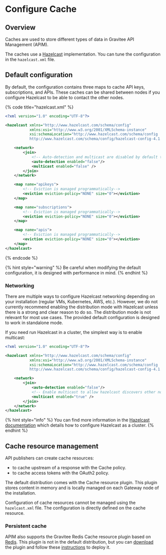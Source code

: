 # Configure Cache

## Overview

Caches are used to store different types of data in Gravitee API Management (APIM).

The caches use a [Hazelcast](https://docs.hazelcast.org/docs/rn/index.html#3-12-12) implementation. You can tune the configuration in the `hazelcast.xml` file.

## Default configuration

By default, the configuration contains three maps to cache API keys, subscriptions, and APIs. These caches can be shared between nodes if you configure Hazelcast to be able to contact the other nodes.

{% code title="hazelcast.xml" %}
```xml
<?xml version="1.0" encoding="UTF-8"?>

<hazelcast xmlns="http://www.hazelcast.com/schema/config"
           xmlns:xsi="http://www.w3.org/2001/XMLSchema-instance"
           xsi:schemaLocation="http://www.hazelcast.com/schema/config
           http://www.hazelcast.com/schema/config/hazelcast-config-4.1.xsd">

    <network>
        <join>
            <!-- Auto-detection and multicast are disabled by default to avoid latency when starting local / standalone  gateway -->
            <auto-detection enabled="false"/>
            <multicast enabled="false" />
        </join>
    </network>

    <map name="apikeys">
        <!-- Eviction is managed programmatically-->
        <eviction eviction-policy="NONE" size="0"></eviction>
    </map>

    <map name="subscriptions">
        <!-- Eviction is managed programmatically-->
        <eviction eviction-policy="NONE" size="0"></eviction>
    </map>

    <map name="apis">
        <!-- Eviction is managed programmatically-->
        <eviction eviction-policy="NONE" size="0"></eviction>
    </map>
</hazelcast>
```
{% endcode %}

{% hint style="warning" %}
Be careful when modifying the default configuration, it is designed with performance in mind.
{% endhint %}

### Networking

There are multiple ways to configure Hazelcast networking depending on your installation (regular VMs, Kubernetes, AWS, etc.​). However, we do not currently recommend enabling the distribution mode with Hazelcast unless there is a strong and clear reason to do so. The distribution mode is not relevant for most use cases. The provided default configuration is designed to work in standalone mode.

If you need run Hazelcast in a cluster, the simplest way is to enable multicast:

```xml
<?xml version="1.0" encoding="UTF-8"?>

<hazelcast xmlns="http://www.hazelcast.com/schema/config"
           xmlns:xsi="http://www.w3.org/2001/XMLSchema-instance"
           xsi:schemaLocation="http://www.hazelcast.com/schema/config
           http://www.hazelcast.com/schema/config/hazelcast-config-4.1.xsd">

    <network>
        <join>
            <auto-detection enabled="false"/>
            <!-- Enable multicast to allow hazelcast discovers other nodes -->
            <multicast enabled="true" />
        </join>
    </network>
</hazelcast>
```

{% hint style="info" %}
You can find more information in the [Hazelcast documentation](https://docs.hazelcast.org/docs) which details how to configure Hazelcast as a cluster.
{% endhint %}

## Cache resource management

API publishers can create cache resources:

* to cache upstream of a response with the Cache policy.
* to cache access tokens with the OAuth2 policy.

The default distribution comes with the Cache resource plugin. This plugin stores content in memory and is locally managed on each Gateway node of the installation.

Configuration of cache resources cannot be managed using the `hazelcast.xml` file. The configuration is directly defined on the cache resource.&#x20;

### Persistent cache

APIM also supports the Gravitee Redis Cache resource plugin based on [Redis](https://redis.io/documentation). This plugin is not in the default distribution, but you can [download](https://download.gravitee.io/#graviteeio-apim/plugins/resources/gravitee-resource-cache-redis/) the plugin and follow these [instructions](../../overview/introduction-to-gravitee-api-management-apim/plugins.md#deployment) to deploy it.
